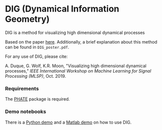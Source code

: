 # DIG (Dynamical Information Geometry)


DIG is a method for visualizing high dimensional dynamical processes 

Based on the paper [here](https://doi.org/10.1109/MLSP.2019.8918875). Additionally, a brief explanation about this method can be found in `DIG_poster.pdf`. 

For any use of DIG, please cite:

A. Duque, G. Wolf, K.R. Moon, "Visualizing high dimensional dynamical processes," *IEEE International Workshop on Machine Learning for Signal Processing (MLSP)*, Oct. 2019.

### Requirements

The [PHATE](https://github.com/KrishnaswamyLab/PHATE/tree/master/Python) package is required. 

### Demo notebooks 

There is a [Python demo](https://github.com/KevinMoonLab/DIG/blob/master/DIG_python/EEG_demo.ipynb) and a [Matlab demo](https://github.com/KevinMoonLab/DIG/blob/master/DIG_matlab/demo_EEG.pdf) on how to use DIG. 

